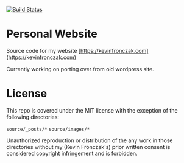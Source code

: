 [![Build Status](https://travis-ci.org/fronzbot/fronzbot.github.ip.svg?branch=master)](https://travis-ci.org/fronzbot/fronzbot.github.ip)
# Personal Website

Source code for my website [https://kevinfronczak.com](https://kevinfronczak.com)

Currently working on porting over from old wordpress site.

# License
This repo is covered under the MIT license with the exception of the following directories:

`source/_posts/*`
`source/images/*`

Unauthorized reproduction or distribution of the any work in those directories without my (Kevin Fronczak's) prior written consent is considered copyright infringement and is forbidden.